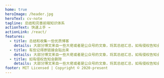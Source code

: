 ```yaml
---
home: true
heroImage: /header.jpg
heroText: cv-note
tagline: 总结和完善前端知识体系
actionText: 快速上手 →
actionLink: /react/
features:
  - title: 总结和收集一些优质博客
    details: 大部分博文来自一些大佬或者是公众号的文章，将其总结汇总，如有侵权告知会删除。
  - title: 有些记得原链接会贴出来
    details: 大部分博文来自一些大佬或者是公众号的文章，将其总结汇总，如有侵权告知会删除。
  - title: 如有侵权告知会删除
    details: 大部分博文来自一些大佬或者是公众号的文章，将其总结汇总，如有侵权告知会删除。
footer: MIT Licensed | Copyright © 2020-present
---
```


